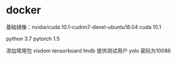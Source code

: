 # docker

基础镜像：nvidia/cuda:10.1-cudnn7-devel-ubuntu18.04
cuda 10.1

python 3.7
pytorch 1.5

添加常用包
visdom
tensorboard
lmdb
提供测试用户 yolo 密码为10086
